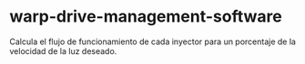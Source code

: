 # warp-drive-management-software
Calcula el flujo de funcionamiento de cada inyector para un porcentaje de la velocidad de la luz deseado.
